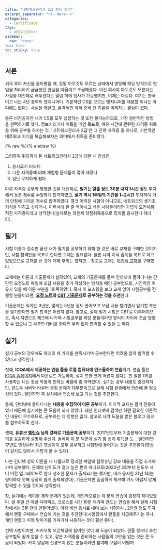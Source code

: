 ```yaml
---
title: "네트워크관리사 2급 취득 후기"
excerpt_separator: "<!--more-->"
categories:
  - Certificate
tags:
  - 네트워크관리사
sidebar:
  nav: "docs"
toc: true
toc_sticky: true
---
```

## 서론
귀국 후의 자신을 돌아봤을 때, 정말 아무것도 모르는 상태에서 맨땅에 헤딩 방식으로 현업을 처리하기 급급했던 현실을 떠올리고 조급해졌다. 이전 회사야 아무것도 모른다는 사실을 대전제로 배우겠다는 일념 하에 입사가 가능했지만, 이제는 다르다. 여기는 한국이고 나는 4년 경력의 엔지니어다. 기본적인 CS를 모르는 엔지니어를 채용할 회사는 어디에도 없다는 사실을 깨닫고, 본격적인 이직 준비 전 기본을 익히자는 결심이 섰다.

물론 비전공자인 내가 CS를 모두 섭렵하는 것 또한 불가능하므로, 가장 일반적인 방법을 선택하기로 했다. 정보처리기사 취득을 메인 목표로, 여유 시간에 관련된 자격증 취득을 위해 공부를 하자는 것. '네트워크관리사 2급'은 그 관련 자격증 중 하나로, 기본적인 네트워크 지식을 복습해보자는 의미에서 취득을 준비했다.

{% raw %}<img src="https://smilejulie0812.github.io/assets/images/networkmanager-1.jpg" alt="">{% endraw %}

그리하여 취득하게 된 네트워크관리사 2급에 대한 내 감상은,
1. 응시료가 비싸다
2. 다른 자격증에 비해 체험형 문제들이 많아 재밌다
3. 일단 무지하게 쉽다

다른 자격증 공부와 병행한 것을 대전제로, **필기는 열흘 정도 30분 내지 1시간 정도** 투자해서 높은 점수로 수월하게 합격하였고, **실기 역시 1주일의 기간을 1~2시간** 투자하여 거의 만점에 가까운 점수로 합격하였다. 결코 어려운 시험이 아니므로, 네트워크의 생기초 지식을 익히고 싶다거나, 이력서에 한 줄 적어내고 싶은 사람들이라면 가볍게 도전해봄직한 자격증이라고 생각한다(실제로는 학은제 학점취득용으로 많이들 응시한다 하더라).

## 필기
시험 이름과 접수만 끝낸 내가 필기를 공부하기 위해 한 것은 바로 교재를 구매한 것이지만, 시험 합격만을 목표로 한다면 교재는 필요없다. 물론 나야 지식 습득을 목표로 하고 있었으므로 교재를 산 것에 대해 후회는 없지만... 참고로 교재는 [이기적 교재](https://www.youngjin.com/book/book_detail.asp?prod_cd=9788931462050&seq=6643&cate_cd=3&child_cate_cd=142&goPage=1&orderByCd=1&searchType=Y&keyword1=%B3%D7%C6%AE%BF%F6%C5%A9%B0%FC%B8%AE%BB%E7)를 구매했다.

교재에는 이론과 기출문제가 실려있어, 교재의 기출문제를 풀며 인터넷에 돌아다니는 간단한 요점노트 파일에 오답 내용을 추가 작성하는 방식을 메인 공부법으로, 시간적인 여유가 있을 때 이론 부분을 1회독하였다. 혹시 이 포스팅을 보고 교재 없이 시험공부를 진행할 분들이라면, **[요점 노트](https://m.blog.naver.com/whatsupsjp/221576181040)와 [CBT 기출문제](https://www.comcbt.com/xe/jf)로 공부하는 것을 추천**한다.

기출문제는 적게는 3년분, 많게는 5년분 정도 풀어보고 오답 내용 챙기면서 암기할 부분을 암기한다면 필기 합격은 어렵지 않다. 참고로, 실제 필기 시험은 CBT로 이루어지므로, 혹시 지면으로 체크해 나가며 시험공부를 하던 분들이라면 방식의 차이에 조금 당황할 수 있으니 그 부분만 대비를 한다면 무리 없이 합격할 수 있을 듯 하다.

## 실기
실기 공부의 경우에도 아래의 세 가지를 만족시키며 공부한다면 어려움 없이 합격할 수 있다고 생각한다.

첫째, **ICQA에서 제공하는 연습 툴을 로컬 컴퓨터에 인스톨하여 연습**하기. 연습 툴은 [ICQA 홈페이지](https://www.icqa.or.kr/cn/board/dataroom?sca=%EB%84%A4%ED%8A%B8%EC%9B%8C%ED%81%AC%EA%B4%80%EB%A6%AC%EC%82%AC)에서 다운로드 가능하며, 설치 또한 크게 어렵지 않다(...만 일본 OS를 사용하는 나는 정상 작동이 안되는 바람에 좀 애먹었다). 실기는 공부 내용도 중요하지만, 윈도우 서버와 라우터 설정 문제가 대부분이므로 실제 시험 환경에서 연습해 볼 필요성이 있다. 웬만하면 꼭 설치해서 연습해 보고 가는 것을 추천한다.

둘째, 인터넷에 돌아다니는 **내용을 수집하여 이론 공부**하기. 이기적 교재는 필기 전용이었기 때문에 실기에는 큰 도움이 되지 않았다. 대신 인터넷에 검색만 하면 필요한 이론적인 내용이 무수하므로, 공부하는 데 영향은 없다. 참고로 내가 도움을 받은 블로그 링크를 첨부하도록 한다.

셋째, **유튜브 [햄릿슈](https://www.youtube.com/channel/UCLIxBOJaBju4Ap8QoGuQYbw) 님의 강좌로 기출문제 공부**하기. 2017년도부터 기출문제에 대한 강의를 꼼꼼하게 설명해 주신다. 솔직히 이 분 덕분에 실기 참 쉽게 취득한 듯... 웬만하면 17년도 영상부터 최근 영상까지 모두 공부하고 시험장에 들어가는 것을 추천한다(영상이 길지도 않아서 가볍게 볼 수 있다).

나는 인터넷 상의 이론을 내 나름대로 정리한 파일에 햄릿슈님 강좌 내용을 직접 추가해가며 공부했다. 문제의 난이도가 절대 높은 편이 아니므로(2020년 3회부터 윈도우 서버 버전 업그레이드로 한때 생소한 문제가 출제되기는 했지만, 내가 응시한 21년 1회는 평이하다 못해 굉장히 쉽게 출제되었다), 기출문제만 꼼꼼하게 체크해 가도 어렵지 않게 합격할 수 있을 것이라 생각한다.

참, 실기에는 케이블 제작 문제가 있는데, 개인적으로는 이 문제 연습이 굉장히 재미있었다. 일 주일 간 매일 다이렉트, 크로스를 시간 10분 재가며 만드는 연습을 해서 실제 시험장에서는 3분 만에 만들어냈다. 이왕 비싼 응시료 내며 보는 시험이니, 2만원 정도 투자해서 랜툴 구매해서 연습해 가는 것을 추천한다(시험장에서 랜툴을 지급해주기는 하나, 개인 랜툴과 피복 탈피기를 가져가서 사용하는 것이 훨씬 좋다).

선택 사항이지만, 카카오톡 오픈채팅에 참여한 것이 꽤 도움이 되었다. 랜툴 정보나 추천 공부법도 쉽게 얻을 수 있고, 같은 자격증을 준비하는 사람들의 고민을 읽는 것은 큰 도움이 되었다. 카톡 알람에 신경쓰지 않는 분들이라면 참여해 보심이 어떨까.
